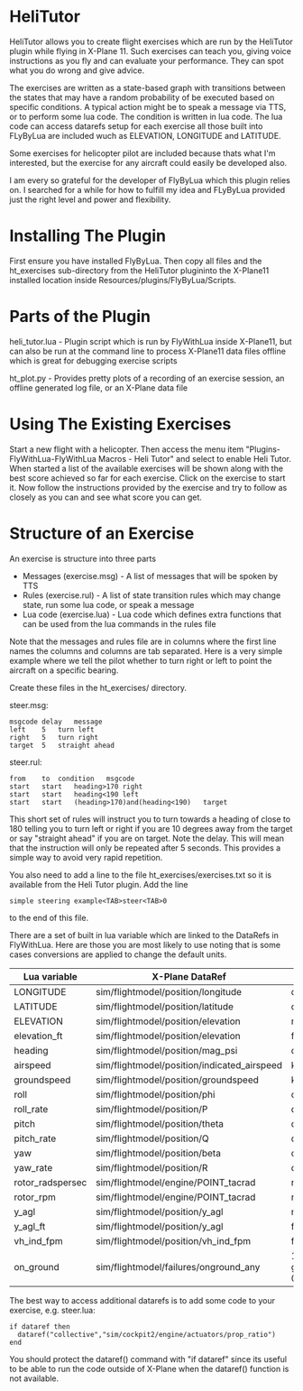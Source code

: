 HeliTutor
=========

HeliTutor allows you to create flight exercises which are run by the HeliTutor plugin while flying in X-Plane 11.
Such exercises can teach you, giving voice instructions as you fly and can evaluate your performance. They can
spot what you do wrong and give advice.

The exercises are written as a state-based graph with transitions between the states that may have a
random probability of be executed based on specific conditions. A typical action might be to speak
a message via TTS, or to perform some lua code. The condition is written in lua code. The lua code
can access datarefs setup for each exercise all those built into FLyByLua are included wuch as
ELEVATION, LONGITUDE and LATITUDE.

Some exercises for helicopter pilot are included because thats what I'm interested, but the exercise
for any aircraft could easily be developed also.

I am every so grateful for the developer of FlyByLua which this plugin relies on. I searched for a
while for how to fulfill my idea and FLyByLua provided just the right level and power and flexibility.

Installing The Plugin
=====================

First ensure you have installed FlyByLua.
Then copy all files and the ht_exercises sub-directory from the HeliTutor plugininto the X-Plane11 installed location inside
Resources/plugins/FlyByLua/Scripts.

Parts of the Plugin
===================

heli_tutor.lua - Plugin script which is run by FlyWithLua inside X-Plane11, but
can also be run at the command line to process X-Plane11 data files offline
which is great for debugging exercise scripts

ht_plot.py - Provides pretty plots of a recording of an exercise session, an
offline generated log file, or an X-Plane data file

Using The Existing Exercises
============================

Start a new flight with a helicopter. Then access the menu item
"Plugins-FlyWithLua-FlyWithLua Macros - Heli Tutor" and select to enable Heli
Tutor. When started a list of the available exercises will be shown along with
the best score achieved so far for each exercise. Click on the exercise to start
it. Now follow the instructions provided by the exercise and try to follow as
closely as you can and see what score you can get.

Structure of an Exercise
========================

An exercise is structure into three parts
 * Messages (exercise.msg) - A list of messages that will be spoken by TTS
 * Rules (exercise.rul) - A list of state transition rules which may change
   state, run some lua code, or speak a message
 * Lua code (exercise.lua) - Lua code which defines extra functions that can be
   used from the lua commands in the rules file

Note that the messages and rules file are in columns where the first line names
the columns and columns are tab separated.
Here is a very simple example where we tell the pilot whether to turn right or
left to point the aircraft on a specific bearing.

Create these files in the ht_exercises/ directory.

steer.msg:

```
msgcode	delay	message
left	5	turn left
right	5	turn right
target	5	straight ahead
```
steer.rul:
```
from	to	condition	msgcode
start	start	heading>170	right
start	start	heading<190	left
start	start	(heading>170)and(heading<190)	target
```

This short set of rules will instruct you to turn towards a heading of close to
180 telling you to turn left or right if you are 10 degrees away from the
target or say "straight ahead" if you are on target. Note the delay. This will
mean that the instruction will only be repeated after 5 seconds. This provides a
simple way to avoid very rapid repetition.

You also need to add a line to the file ht_exercises/exercises.txt so it is available from the Heli Tutor plugin.
Add the line

```
simple steering example<TAB>steer<TAB>0
```
to the end of this file.

There are a set of built in lua variable which are linked to the DataRefs in FlyWithLua.
Here are those you are most likely to use noting that is some cases conversions are applied to change the default units.

| Lua variable | X-Plane DataRef | Units |
| --- | --- | --- |
| LONGITUDE | sim/flightmodel/position/longitude | degrees |
| LATITUDE | sim/flightmodel/position/latitude | degrees |
| ELEVATION | sim/flightmodel/position/elevation | metres |
| elevation_ft | sim/flightmodel/position/elevation | feet |
| heading | sim/flightmodel/position/mag_psi | degrees |
| airspeed | sim/flightmodel/position/indicated_airspeed | knots |
| groundspeed | sim/flightmodel/position/groundspeed | knots |
| roll | sim/flightmodel/position/phi | degrees |
| roll_rate | sim/flightmodel/position/P | degrees/sec |
| pitch | sim/flightmodel/position/theta | degrees |
| pitch_rate | sim/flightmodel/position/Q | degrees/sec |
| yaw | sim/flightmodel/position/beta | degrees |
| yaw_rate | sim/flightmodel/position/R | degrees/sec |
| rotor_radspersec | sim/flightmodel/engine/POINT_tacrad | rads/sec |
| rotor_rpm | sim/flightmodel/engine/POINT_tacrad | revs/min |
| y_agl | sim/flightmodel/position/y_agl | metres |
| y_agl_ft | sim/flightmodel/position/y_agl | feet |
| vh_ind_fpm | sim/flightmodel/position/vh_ind_fpm | feets/min |
| on_ground | sim/flightmodel/failures/onground_any | 1(on ground) or 0(in air) |

The best way to access additional datarefs is to add some code to your exercise,
e.g. steer.lua:

```
if dataref then
  dataref("collective","sim/cockpit2/engine/actuators/prop_ratio")
end  
```
You should protect the dataref() command with "if dataref" since its useful to be able to run the code outside of X-Plane when the dataref() function is not available.
